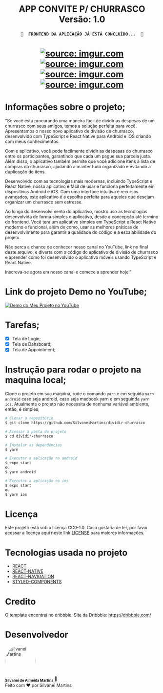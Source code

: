 <h1 align="center">
   APP CONVITE P/ CHURRASCO
    <br />
   Versão: 1.0
</h1>

<h3 align="center">

    🚧  FRONTEND DA APLICAÇÃO JÁ ESTÁ CONCLUÍDO...  🚧

</h3>

<h1 align="center">
    <a href="https://imgur.com/8rClmID"><img src="https://i.imgur.com/8rClmID.png" title="source: imgur.com" /></a>
	<br />
<a href="https://imgur.com/nt7jB9g"><img src="https://i.imgur.com/nt7jB9g.png" title="source: imgur.com" /></a>
    <br />
<a href="https://imgur.com/H5rNldb"><img src="https://i.imgur.com/H5rNldb.png" title="source: imgur.com" /></a>
    <br />
<a href="https://imgur.com/nt7jB9g"><img src="https://i.imgur.com/nt7jB9g.png" title="source: imgur.com" /></a>
    <br />
</h1>

# Informações sobre o projeto;

"Se você está procurando uma maneira fácil de dividir as despesas de um churrasco com seus amigos, temos a solução perfeita para você. Apresentamos o nosso novo aplicativo de divisão de churrasco, desenvolvido com TypeScript e React Native para Android e iOS criando com meus conhecimentos.

Com o aplicativo, você pode facilmente dividir as despesas do churrasco entre os participantes, garantindo que cada um pague sua parcela justa. Além disso, o aplicativo também permite que você adicione itens à lista de compras do churrasco, ajudando a manter tudo organizado e evitando a duplicação de itens.

Desenvolvido com as tecnologias mais modernas, incluindo TypeScript e React Native, nosso aplicativo é fácil de usar e funciona perfeitamente em dispositivos Android e iOS. Com uma interface intuitiva e recursos avançados, este aplicativo é a escolha perfeita para aqueles que desejam organizar um churrasco sem estresse.

Ao longo do desenvolvimento do aplicativo, mostro uso as tecnologias desenvolvida de forma simples o aplicativo, desde a concepção até termino do frontend. Você tera um aplicativo simples em TypeScript e React Native moderno e funcional, além de como, usar as melhores práticas de desenvolvimento para garantir a qualidade do código e a escalabilidade do projeto.

Não perca a chance de conhecer nosso canal no YouTube, link no final deste arquivo, e diverta com o código do aplicativo de divisão de churrasco e aprender como foi desenvolvido o aplicativo móveis usando TypeScript e React Native.

Inscreva-se agora em nosso canal e comece a aprender hoje!"

# Link do projeto Demo no YouTube;
[![Demo do Meu Projeto no YouTube](https://i.imgur.com/MMa8Cc4.png)](https://youtu.be/LqjNP6J7090)

# Tarefas;

-   [x] Tela de Login;
-   [x] Tela de Dahsboard;
-   [x] Tela de Appointment;

# Instrução para rodar o projeto na maquina local;

Clone o projeto em sua máquina, rode o comando `yarn` e em seguida `yarn android` caso seja android, caso seja macbook yarn e em seguinda `yarn ios`. Atualmente o projeto não necessita de nenhuma variável ambiente, então, é simples;

```bash
# Clonar o repositório
$ git clone https://github.com/SilvaneiMartins/dividir-churrasco

# Acessar a pasta do projeto
$ cd dividir-churrasco

# Instalar as dependências
$ yarn

# Executar a aplicação no android
$ expo start
ou
$ yarn android

# Executar a aplicação no ios
$ expo start
ou
$ yarn ios
```

# Licença

Este projeto está sob a licença CC0-1.0. Caso gostaria de ler, por favor acessar a licença aqui neste link [LICENSE](https://github.com/SilvaneiMartins/dividir-churrasco/blob/master/LICENSE) para maiores informações.

# Tecnologias usada no projeto

-   [REACT](https://pt-br.reactjs.org)
-   [REACT-NATIVE](https://reactnative.dev/)
-   [REACT-NAVIGATION](https://reactnavigation.org/)
-   [STYLED-COMPONENTS](https://styled-components.com)

# Credito

O template encontrei no dribbble.
Site da Dribbble: https://dribbble.com/

# Desenvolvedor

<a href="https://github.com/SilvaneiMartins">
    <img
        style="border-radius:50%"
        src="https://github.com/SilvaneiMartins.png"
        width="100px;"
        alt="Silvanei Martins"
    />
    <br />
    <sub>
        <b>Silvanei de Almeida Martins</b>
    </sub>
</a>
     <a href="https://github.com/SilvaneiMartins" title="Silvanei martins" >
    🚀
 </a>
<br />
Feito com ❤️ por Silvanei Martins
